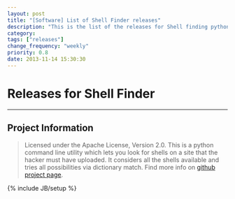 ```yaml
---
layout: post
title: "[Software] List of Shell Finder releases"
description: "This is the list of the releases for Shell finding python based software."
category:
tags: ["releases"]
change_frequency: "weekly"
priority: 0.8
date: 2013-11-14 15:30:30
---
```



# Releases for Shell Finder
-----------------------------------------------

## Project Information

> Licensed under the Apache License, Version 2.0. This is a python command line utility which lets you look for shells on a site that the hacker must have uploaded. It considers all the shells available and tries all possibilities via dictionary match. Find more info on [github project page](https://github.com/bhavyanshu/Shell-Finder).

<div id="my-github-repo"></div>

{% include JB/setup %}

<script type="text/javascript">
    $(document).ready(function() {
        $("#my-github-repo").loadReleases("bhavyanshu","Shell-Finder");
    });
</script>
